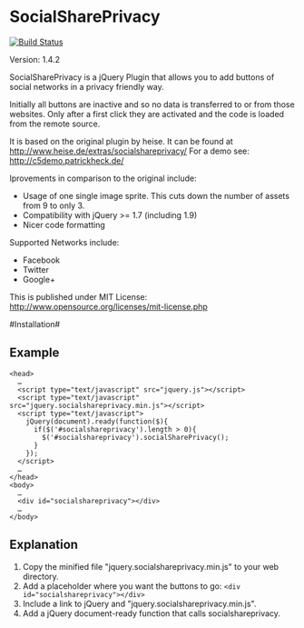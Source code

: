 # SocialSharePrivacy #

[![Build Status](https://travis-ci.org/patrickheck/socialshareprivacy.png?branch=add-travis)](https://travis-ci.org/patrickheck/socialshareprivacy)

Version: 1.4.2

SocialSharePrivacy is a jQuery Plugin that allows you to add buttons of social networks in a privacy friendly way.

Initially all buttons are inactive and so no data is transferred to or from those websites. Only after a first click they are activated and the code is loaded from the remote source.

It is based on the original plugin by heise. It can be found at http://www.heise.de/extras/socialshareprivacy/
For a demo see: http://c5demo.patrickheck.de/

Iprovements in comparison to the original include:

- Usage of one single image sprite. This cuts down the number of assets from 9 to only 3. 
- Compatibility with jQuery >= 1.7 (including 1.9)
- Nicer code formatting

Supported Networks include:

- Facebook
- Twitter
- Google+

This is published under MIT License: http://www.opensource.org/licenses/mit-license.php

#Installation#

## Example ##

    <head>
      …
      <script type="text/javascript" src="jquery.js"></script> 
      <script type="text/javascript" src="jquery.socialshareprivacy.min.js"></script>
      <script type="text/javascript">
        jQuery(document).ready(function($){
          if($('#socialshareprivacy').length > 0){
            $('#socialshareprivacy').socialSharePrivacy(); 
          }
        });
      </script>
      …
    </head>
    <body>
      …
      <div id="socialshareprivacy"></div>
      …
    </body>

## Explanation ##

1. Copy the minified file "jquery.socialshareprivacy.min.js" to your web directory.
3. Add a placeholder where you want the buttons to go: `<div id="socialshareprivacy"></div>`
2. Include a link to jQuery and "jquery.socialshareprivacy.min.js".
3. Add a jQuery document-ready function that calls socialshareprivacy. 

